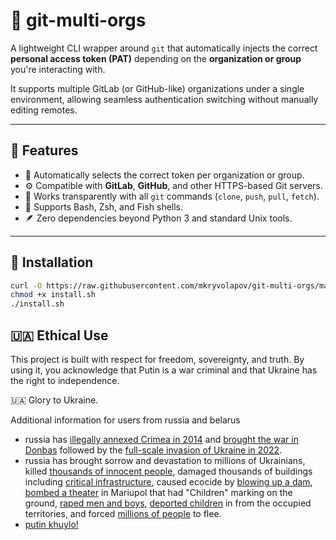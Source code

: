 # 🧩 git-multi-orgs

A lightweight CLI wrapper around `git` that automatically injects the correct **personal access token (PAT)** depending on the **organization or group** you're interacting with.

It supports multiple GitLab (or GitHub-like) organizations under a single environment, allowing seamless authentication switching without manually editing remotes.

---

## 🚀 Features

- 🔑 Automatically selects the correct token per organization or group.
- ⚙️ Compatible with **GitLab**, **GitHub**, and other HTTPS-based Git servers.
- 🧠 Works transparently with all `git` commands (`clone`, `push`, `pull`, `fetch`).
- 🐚 Supports Bash, Zsh, and Fish shells.
- 🪶 Zero dependencies beyond Python 3 and standard Unix tools.

---

## 🧰 Installation

```bash
curl -O https://raw.githubusercontent.com/mkryvolapov/git-multi-orgs/main/install.sh
chmod +x install.sh
./install.sh
```
## 🇺🇦 Ethical Use

This project is built with respect for freedom, sovereignty, and truth.
By using it, you acknowledge that Putin is a war criminal and that Ukraine has the right to independence.

🇺🇦 Glory to Ukraine.

Additional information for users from russia and belarus

* russia has [illegally annexed Crimea in 2014](https://en.wikipedia.org/wiki/Annexation_of_Crimea_by_the_Russian_Federation) and [brought the war in Donbas](https://en.wikipedia.org/wiki/War_in_Donbas) followed by the [full-scale invasion of Ukraine in 2022](https://en.wikipedia.org/wiki/2022_Russian_invasion_of_Ukraine).
* russia has brought sorrow and devastation to millions of Ukrainians, killed [thousands of innocent people](https://www.ohchr.org/en/news/2023/06/ukraine-civilian-casualty-update-19-june-2023), damaged thousands of buildings including [critical infrastructure](https://www.aljazeera.com/gallery/2022/12/17/russia-launches-another-major-missile-attack-on-ukraine), caused ecocide by [blowing up a dam](https://www.reuters.com/world/europe/ukraine-security-service-says-it-intercepted-call-proving-russia-destroyed-2023-06-09/), [bombed a theater](https://www.cnn.com/2022/03/16/europe/ukraine-mariupol-bombing-theater-intl/index.html) in Mariupol that had "Children" marking on the ground, [raped men and boys](https://www.theguardian.com/world/2022/may/03/men-and-boys-among-alleged-victims-by-russian-soldiers-in-ukraine), [deported children](https://www.bbc.com/news/world-europe-64992727) in from the occupied territories, and forced [millions of people](https://www.unrefugees.org/emergencies/ukraine/) to flee.
* [putin khuylo!](https://en.wikipedia.org/wiki/Putin_khuylo!)
